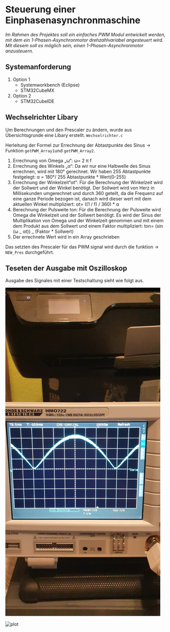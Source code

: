 # Steuerung einer Einphasenasynchronmaschine

_Im Rahmen des Projektes soll ein einfaches PWM Modul entwickelt werden, mit dem ein 1-Phasen-Asynchronmotor drehzahlvariabel angesteuert wird. Mit diesem soll es möglich sein, einen 1-Phasen-Asynchronmotor anzusteuern._

## Systemanforderung

1.  Option 1
    - Systemworkbench (Eclipse)
    - STM32CubeMX
2.  Option 2
    - STM32CubeIDE

## Wechselrichter Libary

Um Berechnungen und den Prescaler zu ändern, wurde aus Übersichtsgrunde eine Libary erstellt. `Wechselrichter.c`

Herleitung der Formel zur Errechnung der Abtastpunkte des Sinus -> Funktion `getPWM_Array1`und `getPWM_Array2`.

1. Errechnung von Omega „ω“:
   ω= 2 π f
2. Errechnung des Winkels „α“:
   Da wir nur eine Halbwelle des Sinus errechnen, wird mit 180° gerechnet. Wir haben 255 Abtastpunkte festgelegt:
   α = 180°/ 255 Abtastpunkte \* Wert(0-255)
3. Errechnung der Winkelzeit“αt“:
   Für die Berechnung der Winkelzeit wird der Sollwert und der Winkel benötigt. Der Sollwert wird von Herz in Millisekunden umgerechnet und durch 360 geteilt, da die Frequenz auf eine ganze Periode bezogen ist, danach wird dieser wert mit dem aktuellen Winkel multipliziert:
   αt= ((1 / f) / 360) \* α
4. Berechnung der Pulsweite ton:
   Für die Berechnung der Pulsweite wird Omega die Winkelzeit und der Sollwert benötigt. Es wird der Sinus der Multiplikation von Omega und der Winkelzeit genommen und mit einem dem Produkt aus dem Sollwert und einem Faktor multipliziert:
   ton= (sin (ω _ αt)) _ (Faktor \* Sollwert)
5. Der errechnete Wert wird in ein Array geschrieben

Das setzten des Prescaler für das PWM signal wird durch die funktion -> `NEW_Pres` durchgeführt.

## Teseten der Ausgabe mit Oszilloskop

Ausgabe des Signales mit einer Testschaltung sieht wie folgt aus.

![plot](./Image/Ausgang_PWM_ohne_Pause.png)

![plot](./Image/Überlagerung_Sinus.png)
